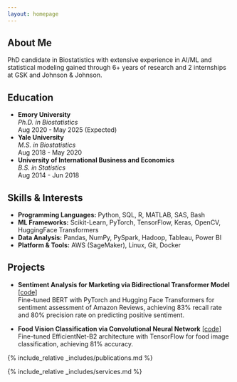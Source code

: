 ```yaml
---
layout: homepage
---
```


## About Me

PhD candidate in Biostatistics with extensive experience in AI/ML and statistical modeling gained through 6+ years of
research and 2 internships at GSK and Johnson & Johnson. 

## Education

- **Emory University**  
  *Ph.D. in Biostatistics*  
  Aug 2020 - May 2025 (Expected)   
- **Yale University**  
  *M.S. in Biostatistics*  
  Aug 2018 - May 2020  
- **University of International Business and Economics**  
  *B.S. in Statistics*  
  Aug 2014 - Jun 2018  

## Skills & Interests

- **Programming Languages:** Python, SQL, R, MATLAB, SAS, Bash
- **ML Frameworks:** Scikit-Learn, PyTorch, TensorFlow, Keras, OpenCV, HuggingFace Transformers
- **Data Analysis:** Pandas, NumPy, PySpark, Hadoop, Tableau, Power BI
- **Platform & Tools:** AWS (SageMaker), Linux, Git, Docker

## Projects

- **Sentiment Analysis for Marketing via Bidirectional Transformer Model** [\[code\]](https://github.com/daiqile96/sentiment_analysis)  
  Fine-tuned BERT with PyTorch and Hugging Face Transformers for sentiment assessment of Amazon Reviews, achieving 83% recall rate and 80% precision rate on predicting positive sentiment.

- **Food Vision Classification via Convolutional Neural Network** [\[code\]](https://github.com/daiqile96/food_vision_classification)  
  Fine-tuned EfficientNet-B2 architecture with TensorFlow for food image classification, achieving 81% accuracy.

{% include_relative _includes/publications.md %}

{% include_relative _includes/services.md %}
